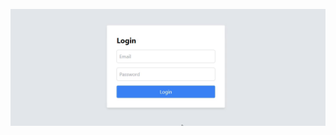 ![Form-validation](https://github.com/alirezaseif28/Validation-Input/blob/main/Form-validation.gif)
